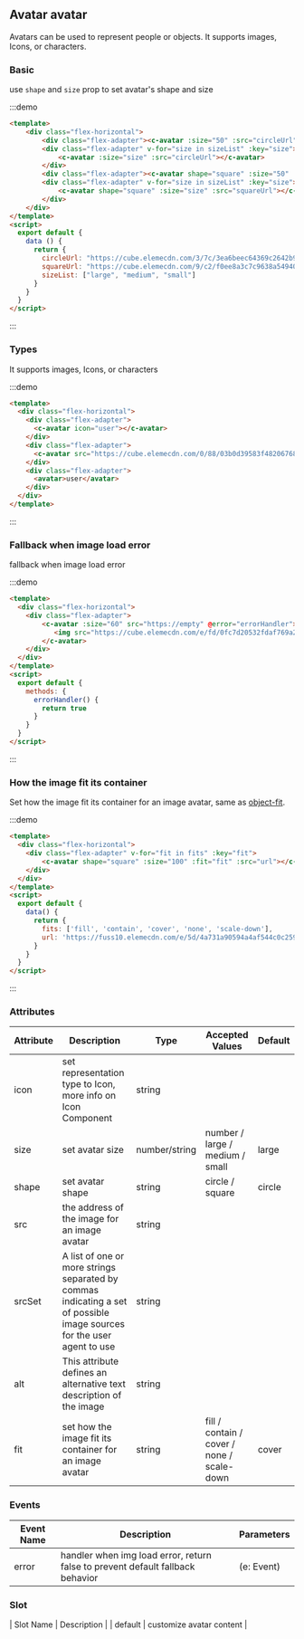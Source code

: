## Avatar avatar

Avatars can be used to represent people or objects. It supports images, Icons, or characters.

### Basic

use `shape` and `size` prop to set avatar's shape and size

:::demo
```html
<template>
    <div class="flex-horizontal">
        <div class="flex-adapter"><c-avatar :size="50" :src="circleUrl"></c-avatar></div>
        <div class="flex-adapter" v-for="size in sizeList" :key="size">
            <c-avatar :size="size" :src="circleUrl"></c-avatar>
        </div>
        <div class="flex-adapter"><c-avatar shape="square" :size="50" :src="squareUrl"></c-avatar></div>
        <div class="flex-adapter" v-for="size in sizeList" :key="size">
            <c-avatar shape="square" :size="size" :src="squareUrl"></c-avatar>
        </div>
    </div>
</template>
<script>
  export default {
    data () {
      return {
        circleUrl: "https://cube.elemecdn.com/3/7c/3ea6beec64369c2642b92c6726f1epng.png",
        squareUrl: "https://cube.elemecdn.com/9/c2/f0ee8a3c7c9638a54940382568c9dpng.png",
        sizeList: ["large", "medium", "small"]
      }
    }
  }
</script>

```
:::

### Types

It supports images, Icons, or characters

:::demo
```html
<template>
  <div class="flex-horizontal">
    <div class="flex-adapter">
      <c-avatar icon="user"></c-avatar>
    </div>
    <div class="flex-adapter">
      <c-avatar src="https://cube.elemecdn.com/0/88/03b0d39583f48206768a7534e55bcpng.png"></c-avatar>
    </div>
    <div class="flex-adapter">
      <avatar>user</avatar>
    </div>
  </div>
</template>
```
:::

### Fallback when image load error

fallback when image load error

:::demo
```html
<template>
  <div class="flex-horizontal">
    <div class="flex-adapter">
        <c-avatar :size="60" src="https://empty" @error="errorHandler">
           <img src="https://cube.elemecdn.com/e/fd/0fc7d20532fdaf769a25683617711png.png"/>
        </c-avatar>
    </div>
  </div>
</template>
<script>
  export default {
    methods: {
      errorHandler() {
        return true
      }
    }
  }
</script>

```
:::

### How the image fit its container

Set how the image fit its container for an image avatar, same as [object-fit](https://developer.mozilla.org/en-US/docs/Web/CSS/object-fit).

:::demo
```html
<template>
  <div class="flex-horizontal">
    <div class="flex-adapter" v-for="fit in fits" :key="fit">
        <c-avatar shape="square" :size="100" :fit="fit" :src="url"></c-avatar>
    </div>
  </div>
</template>
<script>
  export default {
    data() {
      return {
        fits: ['fill', 'contain', 'cover', 'none', 'scale-down'],
        url: 'https://fuss10.elemecdn.com/e/5d/4a731a90594a4af544c0c25941171jpeg.jpeg'
      }
    }
  }
</script>

```
:::

### Attributes

| Attribute      | Description          | Type      | Accepted Values       | Default  |
| ----------------- | -------------------------------- | --------------- | ------ | ------ |
| icon              | set representation type to Icon, more info on Icon Component   | string          |        |        |
| size              | set avatar size                     | number/string | number / large / medium / small | large  |
| shape             | set avatar shape  | string |    circle / square     |   circle  |
| src               | the address of the image for an image avatar | string |        |      |
| srcSet            | A list of one or more strings separated by commas indicating a set of possible image sources for the user agent to use | string |        |      |
| alt               | This attribute defines an alternative text description of the image | string |        |      |
| fit               | set how the image fit its container for an image avatar | string |    fill / contain / cover / none / scale-down    |   cover   |

### Events

| Event Name | Description         | Parameters  |
| ------ | ------------------ | -------- |
| error  | handler when img load error, return false to prevent default fallback behavior |(e: Event)  |

### Slot

| Slot Name | Description | 
| default  | customize avatar content |
